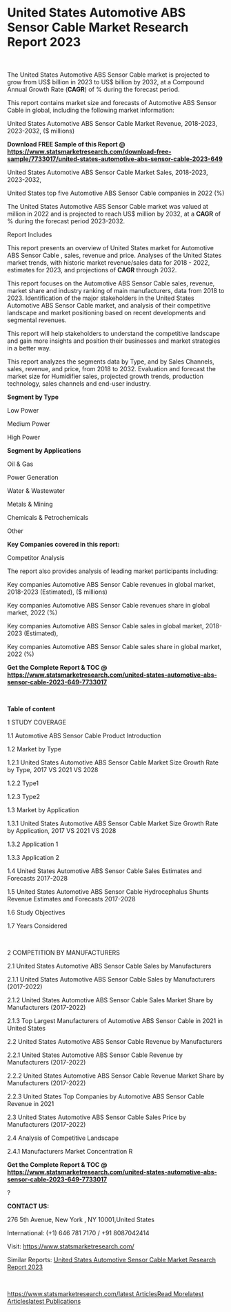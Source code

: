 <h1>United States Automotive ABS Sensor Cable Market Research Report 2023</h1><br/><p>The United States Automotive ABS Sensor Cable market is projected to grow from US$ billion in 2023 to US$ billion by 2032, at a Compound Annual Growth Rate (<strong>CAGR</strong>) of % during the forecast period.</p>
 
 
 
 <p>This report contains market size and forecasts of Automotive ABS Sensor Cable in global, including the following market information:</p>
 
 
 
 <p>United States Automotive ABS Sensor Cable Market Revenue, 2018-2023, 2023-2032, ($ millions)</p>
 
 
 
 <p><strong>Download FREE Sample of this Report @ <a href="https://www.statsmarketresearch.com/download-free-sample/7733017/united-states-automotive-abs-sensor-cable-2023-649">https://www.statsmarketresearch.com/download-free-sample/7733017/united-states-automotive-abs-sensor-cable-2023-649</a></strong></p>
 
 
 
 <p>United States Automotive ABS Sensor Cable Market Sales, 2018-2023, 2023-2032,</p>
 
 
 
 <p>United States top five Automotive ABS Sensor Cable companies in 2022 (%)</p>
 
 
 
 <p>The United States Automotive ABS Sensor Cable market was valued at million in 2022 and is projected to reach US$ million by 2032, at a <strong>CAGR</strong> of % during the forecast period 2023-2032.</p>
 
 
 
 <p>Report Includes</p>
 
 
 
 <p>This report presents an overview of United States market for Automotive ABS Sensor Cable , sales, revenue and price. Analyses of the United States market trends, with historic market revenue/sales data for 2018 - 2022, estimates for 2023, and projections of <strong>CAGR</strong> through 2032.</p>
 
 
 
 <p>This report focuses on the Automotive ABS Sensor Cable sales, revenue, market share and industry ranking of main manufacturers, data from 2018 to 2023. Identification of the major stakeholders in the United States Automotive ABS Sensor Cable market, and analysis of their competitive landscape and market positioning based on recent developments and segmental revenues.</p>
 
 
 
 <p>This report will help stakeholders to understand the competitive landscape and gain more insights and position their businesses and market strategies in a better way.</p>
 
 
 
 <p>This report analyzes the segments data by Type, and by Sales Channels, sales, revenue, and price, from 2018 to 2032. Evaluation and forecast the market size for Humidifier sales, projected growth trends, production technology, sales channels and end-user industry.</p>
 
 
 
 <p><strong>Segment by Type</strong></p>
 
 
 
 <p>Low Power</p>
 
 
 
 <p>Medium Power</p>
 
 
 
 <p>High Power</p>
 
 
 
 <p><strong>Segment <strong><strong>by Applications</strong></strong></strong></p>
 
 
 
 <p>Oil & Gas</p>
 
 
 
 <p>Power Generation</p>
 
 
 
 <p>Water & Wastewater</p>
 
 
 
 <p>Metals & Mining</p>
 
 
 
 <p>Chemicals & Petrochemicals</p>
 
 
 
 <p>Other</p>
 
 
 
 <p><strong>Key Companies covered in this report:</strong></p>
 
 
 
 <p>Competitor Analysis</p>
 
 
 
 <p>The report also provides analysis of leading market participants including:</p>
 
 
 
 <p>Key companies Automotive ABS Sensor Cable revenues in global market, 2018-2023 (Estimated), ($ millions)</p>
 
 
 
 <p>Key companies Automotive ABS Sensor Cable revenues share in global market, 2022 (%)</p>
 
 
 
 <p>Key companies Automotive ABS Sensor Cable sales in global market, 2018-2023 (Estimated),</p>
 
 
 
 <p>Key companies Automotive ABS Sensor Cable sales share in global market, 2022 (%)</p>
 
 
 
 <div><b>Get the Complete Report & TOC @ <a href="https://www.statsmarketresearch.com/united-states-automotive-abs-sensor-cable-2023-649-7733017">https://www.statsmarketresearch.com/united-states-automotive-abs-sensor-cable-2023-649-7733017</a></b></div>
 
 
 
 <p><br />
 
 <b>Table of content</b></p>
 
 
 
 <p>1 STUDY COVERAGE<br />
 
 1.1 Automotive ABS Sensor Cable Product Introduction<br />
 
 1.2 Market by Type<br />
 
 1.2.1 United States Automotive ABS Sensor Cable Market Size Growth Rate by Type, 2017 VS 2021 VS 2028<br />
 
 1.2.2 Type1<br />
 
 1.2.3 Type2<br />
 
 1.3 Market by Application<br />
 
 1.3.1 United States Automotive ABS Sensor Cable Market Size Growth Rate by Application, 2017 VS 2021 VS 2028<br />
 
 1.3.2 Application 1<br />
 
 1.3.3 Application 2<br />
 
 1.4 United States Automotive ABS Sensor Cable Sales Estimates and Forecasts 2017-2028<br />
 
 1.5 United States Automotive ABS Sensor Cable Hydrocephalus Shunts Revenue Estimates and Forecasts 2017-2028<br />
 
 1.6 Study Objectives<br />
 
 1.7 Years Considered<br />
 
 <br />
 
 2 COMPETITION BY MANUFACTURERS<br />
 
 2.1 United States Automotive ABS Sensor Cable Sales by Manufacturers<br />
 
 2.1.1 United States Automotive ABS Sensor Cable Sales by Manufacturers (2017-2022)<br />
 
 2.1.2 United States Automotive ABS Sensor Cable Sales Market Share by Manufacturers (2017-2022)<br />
 
 2.1.3 Top Largest Manufacturers of Automotive ABS Sensor Cable in 2021 in United States<br />
 
 2.2 United States Automotive ABS Sensor Cable Revenue by Manufacturers<br />
 
 2.2.1 United States Automotive ABS Sensor Cable Revenue by Manufacturers (2017-2022)<br />
 
 2.2.2 United States Automotive ABS Sensor Cable Revenue Market Share by Manufacturers (2017-2022)<br />
 
 2.2.3 United States Top Companies by Automotive ABS Sensor Cable Revenue in 2021<br />
 
 2.3 United States Automotive ABS Sensor Cable Sales Price by Manufacturers (2017-2022)<br />
 
 2.4 Analysis of Competitive Landscape<br />
 
 2.4.1 Manufacturers Market Concentration R</p>
 
 
 
 <div><b>Get the Complete Report & TOC @ <a href="https://www.statsmarketresearch.com/united-states-automotive-abs-sensor-cable-2023-649-7733017">https://www.statsmarketresearch.com/united-states-automotive-abs-sensor-cable-2023-649-7733017</a></b></div>
 
 
 
 <p>? </p>
 
 
 
 <p><b>CONTACT US:</b><br />
 
 276 5th Avenue, New York , NY 10001,United States<br />
 
 International: (+1) 646 781 7170 / +91 8087042414<br />
 
 Visit: <a href="https://www.statsmarketresearch.com/">https://www.statsmarketresearch.com/</a><br />
 
 Similar Reports: <a href="https://www.statsmarketresearch.com/united-states-automotive-abs-sensor-cable-2023-649-7733017">United States Automotive Sensor Cable Market Research Report 2023</a><br />
 
 <br />
 
 <a href="https://gyeongbokgung.com">https://www.statsmarketresearch.com/</a><a href="https://hallyeomaritime.com">latest Articles</a><a href="https://jingwansa.com">Read More</a><a href="https://nguoiviet.jp/">latest Articles</a><a href="https://www.intelmarketresearch.com/">latest Publications</a></p>
